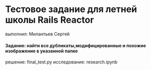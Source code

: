 # Тестовое задание для летней школы Rails Reactor
выполнил: Милантьев Сергей

#### Задание: найти все дубликаты,модифицированные и похожие изображение в указанной папке

решение: final_test.py
исследование: research.ipynb
